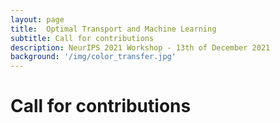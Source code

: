 ```yaml
---
layout: page
title:  Optimal Transport and Machine Learning  
subtitle: Call for contributions
description: NeurIPS 2021 Workshop - 13th of December 2021
background: '/img/color_transfer.jpg'
---
```


# Call for contributions